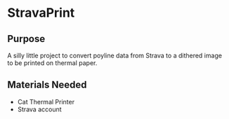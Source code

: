 # StravaPrint

## Purpose
A silly little project to convert poyline data from Strava to a dithered image to be printed on thermal paper.


## Materials Needed

- Cat Thermal Printer
- Strava account

